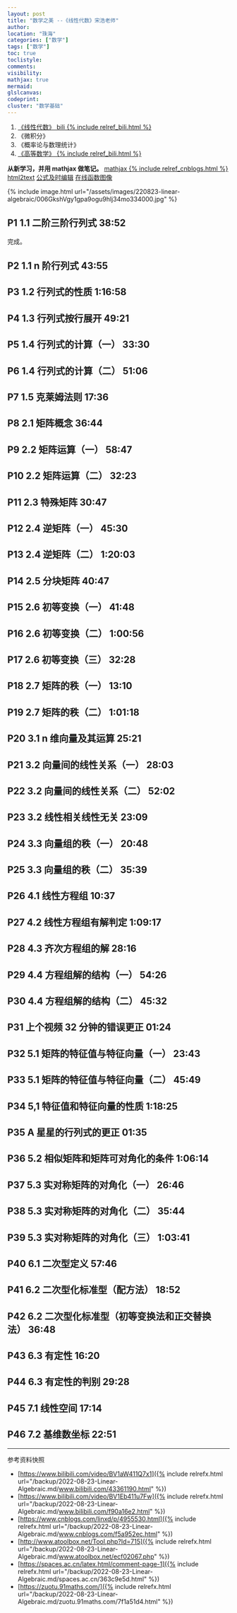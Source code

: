 ```yaml
---
layout: post
title: "数学之美 --《线性代数》宋浩老师"
author:
location: "珠海"
categories: ["数学"]
tags: ["数学"]
toc: true
toclistyle:
comments:
visibility:
mathjax: true
mermaid:
glslcanvas:
codeprint:
cluster: "数学基础"
---
```


1. [《线性代数》 bili {% include relref_bili.html %}](https://www.bilibili.com/video/BV1aW411Q7x1)
1. 《微积分》
1. 《概率论与数理统计》
1. [《高等数学》 {% include relref_bili.html %}](https://www.bilibili.com/video/BV1Eb411u7Fw)

**从新学习，并用 mathjax 做笔记。**
[mathjax {% include relref_cnblogs.html %}](https://www.cnblogs.com/linxd/p/4955530.html)
[html2text](http://www.atoolbox.net/Tool.php?Id=715)
[公式及时编辑](https://spaces.ac.cn/latex.html/comment-page-1)
[在线函数图像](https://zuotu.91maths.com/)

{% include image.html url="/assets/images/220823-linear-algebraic/006GkshVgy1gpa9ogu9hlj34mo334000.jpg" %}


## P1 1.1 二阶三阶行列式 38:52

完成。


## P2 1.1 n 阶行列式 43:55


## P3 1.2 行列式的性质 1:16:58


## P4 1.3 行列式按行展开 49:21


## P5 1.4 行列式的计算（一） 33:30


## P6 1.4 行列式的计算（二） 51:06


## P7 1.5 克莱姆法则 17:36


## P8 2.1 矩阵概念 36:44


## P9 2.2 矩阵运算（一） 58:47


## P10 2.2 矩阵运算（二） 32:23


## P11 2.3 特殊矩阵 30:47


## P12 2.4 逆矩阵（一） 45:30


## P13 2.4 逆矩阵（二） 1:20:03


## P14 2.5 分块矩阵 40:47


## P15 2.6 初等变换（一） 41:48


## P16 2.6 初等变换（二） 1:00:56


## P17 2.6 初等变换（三） 32:28


## P18 2.7 矩阵的秩（一） 13:10


## P19 2.7 矩阵的秩（二） 1:01:18


## P20 3.1 n 维向量及其运算 25:21


## P21 3.2 向量间的线性关系（一） 28:03


## P22 3.2 向量间的线性关系（二） 52:02


## P23 3.2 线性相关线性无关 23:09


## P24 3.3 向量组的秩（一） 20:48


## P25 3.3 向量组的秩（二） 35:39


## P26 4.1 线性方程组 10:37


## P27 4.2 线性方程组有解判定 1:09:17


## P28 4.3 齐次方程组的解 28:16


## P29 4.4 方程组解的结构（一） 54:26


## P30 4.4 方程组解的结构（二） 45:32


## P31 上个视频 32 分钟的错误更正 01:24


## P32 5.1 矩阵的特征值与特征向量（一） 23:43


## P33 5.1 矩阵的特征值与特征向量（二） 45:49


## P34 5,1 特征值和特征向量的性质 1:18:25


## P35 A 星星的行列式的更正 01:35


## P36 5.2 相似矩阵和矩阵可对角化的条件 1:06:14


## P37 5.3 实对称矩阵的对角化（一） 26:46


## P38 5.3 实对称矩阵的对角化（二） 35:44


## P39 5.3 实对称矩阵的对角化（三） 1:03:41


## P40 6.1 二次型定义 57:46


## P41 6.2 二次型化标准型（配方法） 18:52


## P42 6.2 二次型化标准型（初等变换法和正交替换法） 36:48


## P43 6.3 有定性 16:20


## P44 6.3 有定性的判别 29:28


## P45 7.1 线性空间 17:14


## P46 7.2 基维数坐标 22:51



<hr class='reviewline'/>
<p class='reviewtip'><script type='text/javascript' src='{% include relref.html url="/assets/reviewjs/blogs/2022-08-23-Linear-Algebraic.md.js" %}'></script></p>
<font class='ref_snapshot'>参考资料快照</font>

- [https://www.bilibili.com/video/BV1aW411Q7x1]({% include relrefx.html url="/backup/2022-08-23-Linear-Algebraic.md/www.bilibili.com/43361190.html" %})
- [https://www.bilibili.com/video/BV1Eb411u7Fw]({% include relrefx.html url="/backup/2022-08-23-Linear-Algebraic.md/www.bilibili.com/f90a16e2.html" %})
- [https://www.cnblogs.com/linxd/p/4955530.html]({% include relrefx.html url="/backup/2022-08-23-Linear-Algebraic.md/www.cnblogs.com/f5a952ec.html" %})
- [http://www.atoolbox.net/Tool.php?Id=715]({% include relrefx.html url="/backup/2022-08-23-Linear-Algebraic.md/www.atoolbox.net/ecf02067.php" %})
- [https://spaces.ac.cn/latex.html/comment-page-1]({% include relrefx.html url="/backup/2022-08-23-Linear-Algebraic.md/spaces.ac.cn/363c9e5d.html" %})
- [https://zuotu.91maths.com/]({% include relrefx.html url="/backup/2022-08-23-Linear-Algebraic.md/zuotu.91maths.com/7f1a51d4.html" %})
